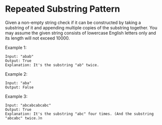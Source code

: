 # Repeated Substring Pattern

Given a non-empty string check if it can be constructed by taking a substring of it and appending multiple copies of the substring together. You may assume the given string consists of lowercase English letters only and its length will not exceed 10000.

 

Example 1:

	Input: "abab"
	Output: True
	Explanation: It's the substring "ab" twice.

Example 2:

	Input: "aba"
	Output: False

Example 3:

	Input: "abcabcabcabc"
	Output: True
	Explanation: It's the substring "abc" four times. (And the substring "abcabc" twice.)n